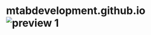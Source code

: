 # mtabdevelopment.github.io![preview 1](https://user-images.githubusercontent.com/115311381/203456406-71387808-2e21-436b-8ff7-72de863e7059.png)
